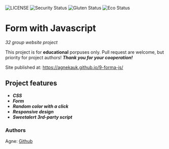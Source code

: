 ![LICENSE](https://img.shields.io/badge/license-MIT-blue.svg?style=flat-square)
![Security Status](https://img.shields.io/security-headers?label=Security&url=https%3A%2F%2Fgithub.com&style=flat-square)
![Gluten Status](https://img.shields.io/badge/Gluten-Free-green.svg)
![Eco Status](https://img.shields.io/badge/ECO-Friendly-green.svg)

# Form with Javascript

_32 group website project_

This project is for **educational** porpuses only. Pull request are welcome, but priority for project authors! **_Thank you for your cooperation!_**

Site published at: https://agnekauk.github.io/9-forma-js/

## Project features

-   **_CSS_**
-   **_Form_**
-   **_Random color with a click_**
-   **_Responsive design_**
-   **_Sweetalert 3rd-party script_**

### Authors

Agne: [Github](https://github.com/agnekauk)
